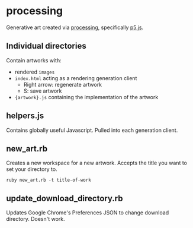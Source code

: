 # processing

Generative art created via [processing](https://processing.org/), specifically [p5.js](https://p5js.org/).

## Individual directories

Contain artworks with:

* rendered `images`
* `index.html` acting as a rendering generation client
  * Right arrow: regenerate artwork
  * S: save artwork
* `{artwork}.js` containing the implementation of the artwork

## helpers.js

Contains globally useful Javascript. Pulled into each generation client.

## new_art.rb

Creates a new workspace for a new artwork. Accepts the title you want to set your directory to.

    ruby new_art.rb -t title-of-work

## update_download_directory.rb

Updates Google Chrome's Preferences JSON to change download directory. Doesn't work.
